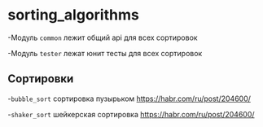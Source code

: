 # sorting_algorithms
-Модуль `common` лежит общий api для всех сортировок

-Модуль `tester` лежат юнит тесты для всех сортировок

## Сортировки
-`bubble_sort` сортировка пузырьком https://habr.com/ru/post/204600/

-`shaker_sort` шейкерская сортировка https://habr.com/ru/post/204600/
